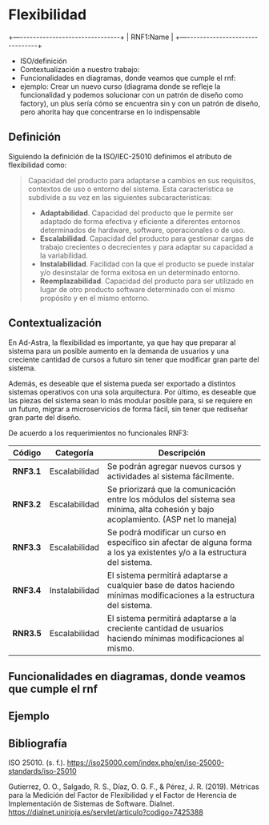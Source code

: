 # Flexibilidad

+—-------------------------------+
|           RNF1:Name            |
+—-------------------------------+

- ISO/definición
- Contextualización a nuestro trabajo:
- Funcionalidades en diagramas, donde veamos que cumple el rnf:
- ejemplo: Crear un nuevo curso (diagrama donde se refleje la funcionalidad y podemos solucionar con un patrón de diseño como factory), un plus sería cómo se encuentra sin y con un patrón de diseño, pero ahorita hay que concentrarse en lo indispensable

## Definición

Siguiendo la definición de la ISO/IEC-25010 definimos el atributo de flexibilidad como:

>Capacidad del producto para adaptarse a cambios en sus requisitos, contextos de uso o entorno del sistema. Esta característica se subdivide a su vez en las siguientes subcaracterísticas:
>
>- **Adaptabilidad**. Capacidad del producto que le permite ser adaptado de forma efectiva y eficiente a diferentes entornos determinados de hardware, software, operacionales o de uso.
>- **Escalabilidad**. Capacidad del producto para gestionar cargas de trabajo crecientes o decrecientes y para adaptar su capacidad a la variabilidad.
>- **Instalabilidad**. Facilidad con la que el producto se puede instalar y/o desinstalar de forma exitosa en un determinado entorno.
>- **Reemplazabilidad**. Capacidad del producto para ser utilizado en lugar de otro producto software determinado con el mismo propósito y en el mismo entorno.

## Contextualización

En Ad-Astra, la flexibilidad es importante, ya que hay que preparar al sistema para un posible aumento en la demanda de usuarios y una creciente cantidad de cursos a futuro sin tener que modificar gran parte del sistema.

Además, es deseable que el sistema pueda ser exportado a distintos sistemas operativos con una sola arquitectura. Por último, es deseable que las piezas del sistema sean lo más modular posible para, si se requiere en un futuro, migrar a microservicios de forma fácil, sin tener que rediseñar gran parte del diseño.

De acuerdo a los requerimientos no funcionales RNF3:

| Código | Categoría |Descripción |
|--------|-----------|-------------|
| **RNF3.1** | Escalabilidad | Se podrán agregar nuevos cursos y actividades al sistema fácilmente. |
| **RNF3.2** | Escalabilidad | Se priorizará que la comunicación entre los módulos del sistema sea mínima, alta cohesión y bajo acoplamiento. (ASP net lo maneja) |
| **RNF3.3** | Escalabilidad | Se podrá modificar un curso en específico sin afectar de alguna forma a los ya existentes y/o a la estructura del sistema. |
| **RNF3.4** | Instalabilidad | El sistema permitirá adaptarse a cualquier base de datos haciendo mínimas modificaciones a la estructura del sistema. |
| **RNR3.5** | Escalabilidad | El sistema permitirá adaptarse a la creciente cantidad de usuarios haciendo mínimas modificaciones al mismo. |

## Funcionalidades en diagramas, donde veamos que cumple el rnf

<!-- Posiblemente: Mapeando los requerimientos no funcionales a funcionalidades del sistema, podemos ver que la escalabilidad se puede lograr con un diseño modular y una arquitectura de microservicios. La instalabilidad se puede lograr con una arquitectura de contenedores y una base de datos que permita fácilmente la migración de un sistema a otro. -->

## Ejemplo

## Bibliografía

ISO 25010. (s. f.). <https://iso25000.com/index.php/en/iso-25000-standards/iso-25010>

Gutierrez, O. O., Salgado, R. S., Díaz, O. G. F., & Pérez, J. R. (2019). Métricas para la Medición del Factor de Flexibilidad y el Factor de Herencia de Implementación de Sistemas de Software. Dialnet. <https://dialnet.unirioja.es/servlet/articulo?codigo=7425388>
